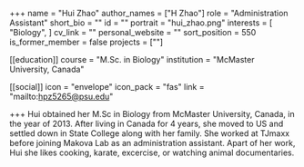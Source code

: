 +++
name = "Hui Zhao"
author_names = ["H Zhao"]
role = "Administration Assistant"
short_bio = ""
id = ""
portrait = "hui_zhao.png"
interests = [
  "Biology",
]
cv_link = ""
personal_website = ""
sort_position = 550
is_former_member = false
projects = [""]

[[education]]
  course = "M.Sc. in Biology"
  institution = "McMaster University, Canada"

[[social]]
    icon = "envelope"
    icon_pack = "fas"
    link = "mailto:hpz5265@psu.edu"

+++
Hui obtained her M.Sc in Biology from McMaster University, Canada, in the year of 2013. After living in Canada for 4 years, she moved to US and settled down in State College along with her family. She worked at TJmaxx before joining Makova Lab as an administration assistant. Apart of her work, Hui she likes cooking, karate, excercise, or watching animal documentaries.
